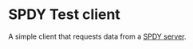 # SPDY Test client

A simple client that requests data from a
[SPDY server](https://github.com/marcoow/spdy-test-server).